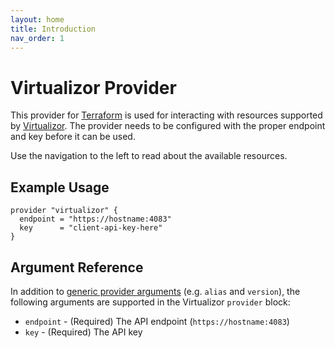```yaml
---
layout: home
title: Introduction
nav_order: 1
---
```


# Virtualizor Provider

This provider for [Terraform](https://www.terraform.io/) is used for interacting with resources supported by [Virtualizor](https://www.virtualizor.com). The provider needs to be configured with the proper endpoint and key before it can be used.

Use the navigation to the left to read about the available resources.

## Example Usage

```
provider "virtualizor" {
  endpoint = "https://hostname:4083"
  key      = "client-api-key-here"
}
```

## Argument Reference

In addition to [generic provider arguments](https://www.terraform.io/docs/configuration/providers.html) (e.g. `alias` and `version`), the following arguments are supported in the Virtualizor `provider` block:

* `endpoint` - (Required) The API endpoint (`https://hostname:4083`)
* `key` - (Required) The API key
